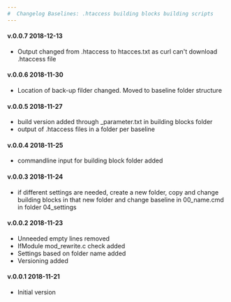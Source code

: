 ```yaml
---
#  Changelog Baselines: .htaccess building blocks building scripts
---
```

<h4>v.0.0.7 2018-12-13</h4>
<ul>
<li>Output changed from .htaccess to htacces.txt as curl can't download .htaccess file</li>
</ul>

<h4>v.0.0.6 2018-11-30</h4>
<ul>
<li>Location of back-up filder changed. Moved to baseline folder structure</li>
</ul>

<h4>v.0.0.5 2018-11-27</h4>
<ul>
<li>build version added through _parameter.txt in building blocks folder</li>
<li>output of .htaccess files in a folder per baseline </li>
</ul>

<h4>v.0.0.4 2018-11-25</h4>
<ul>
<li>commandline input for building block folder added</li>
</ul>

<h4>v.0.0.3 2018-11-24</h4>
<ul>
<li>if different settings are needed, create a new folder, copy and change building blocks in that new folder and change baseline in 00_name.cmd in folder 04_settings</li>
</ul>

<h4>v.0.0.2 2018-11-23</h4>
<ul>
<li>Unneeded empty lines removed</li>
<li>IfModule mod_rewrite.c check added</li>
<li>Settings based on folder name added</li>
<li>Versioning added</li>
</ul>

<h4>v.0.0.1 2018-11-21</h4>
<ul>
<li>Initial version</li>
</ul>
